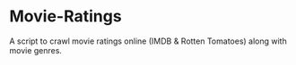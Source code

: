# Movie-Ratings
A script to crawl movie ratings online (IMDB &amp; Rotten Tomatoes) along with movie genres.

